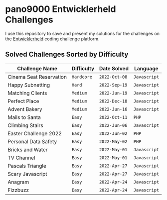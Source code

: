 # pano9000 Entwicklerheld Challenges

I use this repository to save and present my solutions for the challenges on the [Entwicklerheld](https://platform.entwicklerheld.de/) coding challenge platform.

Solved Challenges Sorted by Difficulty
---

Challenge Name          | Difficulty  | Date Solved   | Language
------------------------|-------------|---------------|----------
Cinema Seat Reservation | `Hardcore`  | `2022-Oct-08` | `Javascript`
Happy Subnetting        | `Hard`      | `2022-Sep-19` | `Javascript`
Matching Clients        | `Medium`    | `2022-Jun-19` | `Javascript`
Perfect Place           | `Medium`    | `2022-Dec-18` | `Javascript`
Advent Bakery           | `Medium`    | `2022-Jun-16` | `Javascript`
Mails to Santa          | `Easy`      | `2022-Oct-11` | `PHP`
Climbing Stairs         | `Easy`      | `2022-Jun-06` | `Javascript`
Easter Challenge 2022   | `Easy`      | `2022-Jun-02` | `PHP`
Personal Data Safety    | `Easy`      | `2022-May-02` | `PHP`
Bricks and Water        | `Easy`      | `2022-May-01` | `Javascript`
TV Channel              | `Easy`      | `2022-May-01` | `Javascript`
Pascals Triangle        | `Easy`      | `2022-Apr-27` | `Javascript`
Scary Javascript        | `Easy`      | `2022-Apr-27` | `Javascript`
Anagram                 | `Easy`      | `2022-Apr-24` | `Javascript`
Fizzbuzz                | `Easy`      | `2022-Apr-24` | `Javascript`
